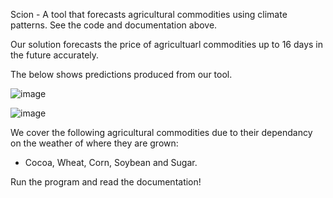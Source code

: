 Scion - A tool that forecasts agricultural commodities using climate patterns. 
See the code and documentation above.

Our solution forecasts the price of agricultuarl commodities up to 16 days in the future accurately.

The below shows predictions produced from our tool.


![image](https://github.com/user-attachments/assets/81425892-ce98-4565-8898-3e016aa5c451)

![image](https://github.com/user-attachments/assets/40281880-cc03-4bc3-bbba-5d2af9e10372)

We cover the following agricultural commodities due to their dependancy on the weather of where they are grown:
- Cocoa, Wheat, Corn, Soybean and Sugar.

Run the program and read the documentation!
